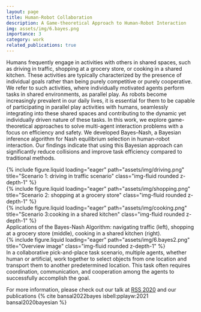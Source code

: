 ```yaml
---
layout: page
title: Human-Robot Collaboration
description: A Game-theoretical Approach to Human-Robot Interaction
img: assets/img/6.bayes.png
importance: 3
category: work
related_publications: true
---
```


Humans frequently engage in activities with others in shared spaces, such as driving in traffic, shopping at a grocery store, or cooking in a shared kitchen. These activities are typically characterized by the presence of individual goals rather than being purely competitive or purely cooperative. We refer to such activities, where individually motivated agents perform tasks in shared environments, as parallel play. As robots become increasingly prevalent in our daily lives, it is essential for them to be capable of participating in parallel play activities with humans, seamlessly integrating into these shared spaces and contributing to the dynamic yet individually driven nature of these tasks. In this work, we explore game-theoretical approaches to solve multi-agent interaction problems with a focus on efficiency and safety. We developed Bayes–Nash, a Bayesian inference algorithm for Nash equilibrium selection in human-robot interaction. Our findings indicate that using this Bayesian approach can significantly reduce collisions and improve task efficiency compared to traditional methods. 

<div class="row">
    <div class="col-sm mt-3 mt-md-0">
        {% include figure.liquid loading="eager" path="assets/img/driving.png" title="Scenario 1: driving in traffic scenario" class="img-fluid rounded z-depth-1" %}
    </div>
    <div class="col-sm mt-3 mt-md-0">
        {% include figure.liquid loading="eager" path="assets/img/shopping.png" title="Scenario 2: shopping at a grocery store" class="img-fluid rounded z-depth-1" %}
    </div>
    <div class="col-sm mt-3 mt-md-0">
        {% include figure.liquid loading="eager" path="assets/img/cooking.png" title="Scenario 3:cooking in a shared kitchen" class="img-fluid rounded z-depth-1" %}
    </div>
</div>
<div class="caption">
    Applications of the Bayes-Nash Algorithm: navigating traffic (left),  shopping at a grocery store (middle), cooking in a shared kitchen (right).
</div>

<div class="row">
    <div class="col-sm mt-3 mt-md-0">
        {% include figure.liquid loading="eager" path="assets/img/6.bayes2.png" title="Overview image" class="img-fluid rounded z-depth-1" %}
    </div>
</div>
<div class="caption">
    In a collaborative pick-and-place task scenario, multiple agents, whether human or artificial, work together to select objects from one location and transport them to another predetermined location. This task often requires coordination, communication, and cooperation among the agents to successfully accomplish the goal.
</div>


For more information, please check out our talk at [RSS 2020](https://roboticsconference.org/2020/program/papers/42.html) and our publications {% cite bansal2022bayes isbell:pplayw:2021 bansal2020bayesian %} 





